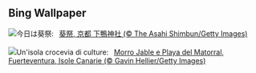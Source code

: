 ## Bing Wallpaper
![](https://www.bing.com/th?id=OHR.AoiMatsuri2023_JA-JP8770594775_UHD.jpg&w=1000)今日は葵祭:&nbsp;&ensp;[葵祭, 京都 下鴨神社 (© The Asahi Shimbun/Getty Images)](https://www.bing.com/th?id=OHR.AoiMatsuri2023_JA-JP8770594775_UHD.jpg)
<br><br/>
![](https://www.bing.com/th?id=OHR.MorroJable_IT-IT8361270560_UHD.jpg&w=1000)Un'isola crocevia di culture:&nbsp;&ensp;[Morro Jable e Playa del Matorral, Fuerteventura, Isole Canarie (© Gavin Hellier/Getty Images)](https://www.bing.com/th?id=OHR.MorroJable_IT-IT8361270560_UHD.jpg)
<br><br/>
